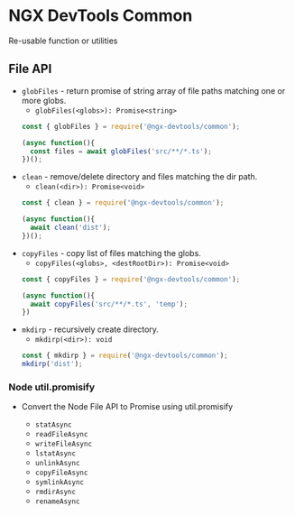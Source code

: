 # NGX DevTools Common
Re-usable function or utilities

## File API
* `globFiles` - return promise of string array of file paths matching one or more globs.
  - `globFiles(<globs>): Promise<string>`
  ```js
  const { globFiles } = require('@ngx-devtools/common');

  (async function(){
    const files = await globFiles('src/**/*.ts');
  })();
  ```
* `clean` - remove/delete directory and files matching the dir path.
  - `clean(<dir>): Promise<void>`
  ```js
  const { clean } = require('@ngx-devtools/common');

  (async function(){
    await clean('dist');
  })();
  ```
* `copyFiles` - copy list of files matching the globs.
  - `copyFiles(<globs>, <destRootDir>): Promise<void>`
  ```js
  const { copyFiles } = require('@ngx-devtools/common');

  (async function(){
    await copyFiles('src/**/*.ts', 'temp');
  })
  ```
* `mkdirp` - recursively create directory.
  - `mkdirp(<dir>): void`
  ```js
  const { mkdirp } = require('@ngx-devtools/common');
  mkdirp('dist');
  ```


### Node util.promisify
- Convert the Node File API to Promise using util.promisify

  * `statAsync`
  * `readFileAsync`
  * `writeFileAsync`
  * `lstatAsync`
  * `unlinkAsync`
  * `copyFileAsync`
  * `symlinkAsync`
  * `rmdirAsync`
  * `renameAsync`